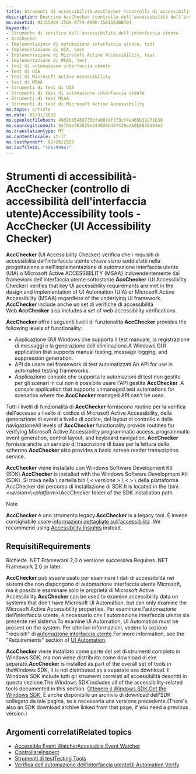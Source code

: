 ```yaml
---
title: Strumenti di accessibilità-AccChecker (controllo di accessibilità dell'interfaccia utente)
description: Descrive AccChecker (controllo dell'accessibilità dell'interfaccia utente), uno strumento per testare l'automazione interfaccia utente di un'applicazione o l'implementazione di Microsoft Active Accessibility (MSAA).
ms.assetid: 92155984-356A-4774-A99D-35B15A3BB704
keywords:
- Strumento di verifica dell'accessibilità dell'interfaccia utente
- AccChecker
- Implementazione di automazione interfaccia utente, test
- Implementazione di UIA, test
- Implementazione di Microsoft Active Accessibility, test
- Implementazione di MSAA, test
- test di automazione interfaccia utente
- test di UIA
- test di Microsoft Active Accessibility
- test di MSAA
- Strumenti di test di UIA
- Strumenti di test di automazione interfaccia utente
- Strumenti di test MSAA
- Strumenti di test di Microsoft Active Accessibility
ms.topic: article
ms.date: 05/31/2018
ms.openlocfilehash: 49d2b85436735bfa08f8fc73cf4e465b11d71630
ms.sourcegitcommit: 3e70ae762629e244028b437420ed50b5850db4e3
ms.translationtype: MT
ms.contentlocale: it-IT
ms.lasthandoff: 02/20/2020
ms.locfileid: "106299467"
---
```

# <a name="accessibility-tools---accchecker-ui-accessibility-checker"></a><span data-ttu-id="45fe7-117">Strumenti di accessibilità-AccChecker (controllo di accessibilità dell'interfaccia utente)</span><span class="sxs-lookup"><span data-stu-id="45fe7-117">Accessibility tools - AccChecker (UI Accessibility Checker)</span></span>

<span data-ttu-id="45fe7-118">**AccChecker** (UI Accessibility Checker) verifica che i requisiti di accessibilità dell'interfaccia utente chiave siano soddisfatti nella progettazione e nell'implementazione di automazione interfaccia utente (UIA) o Microsoft Active ACCESSIBILITY (MSAA) indipendentemente dal framework dell'interfaccia utente sottostante.</span><span class="sxs-lookup"><span data-stu-id="45fe7-118">**AccChecker** (UI Accessibility Checker) verifies that key UI accessibility requirements are met in the design and implementation of UI Automation (UIA) or Microsoft Active Accessibility (MSAA) regardless of the underlying UI framework.</span></span> <span data-ttu-id="45fe7-119">**AccChecker** include anche un set di verifiche di accessibilità Web.</span><span class="sxs-lookup"><span data-stu-id="45fe7-119">**AccChecker** also includes a set of web accessibility verifications.</span></span>

<span data-ttu-id="45fe7-120">**AccChecker** offre i seguenti livelli di funzionalità:</span><span class="sxs-lookup"><span data-stu-id="45fe7-120">**AccChecker** provides the following levels of functionality:</span></span>

- <span data-ttu-id="45fe7-121">Applicazione GUI Windows che supporta il test manuale, la registrazione di messaggi e la generazione dell'eliminazione.</span><span class="sxs-lookup"><span data-stu-id="45fe7-121">A Windows GUI application that supports manual testing, message logging, and suppression generation.</span></span>
- <span data-ttu-id="45fe7-122">API da usare nei framework di test automatizzati.</span><span class="sxs-lookup"><span data-stu-id="45fe7-122">An API for use in automated testing frameworks.</span></span>
- <span data-ttu-id="45fe7-123">Applicazione console che supporta le automazioni di test non gestite per gli scenari in cui non è possibile usare l'API gestita **AccChecker** .</span><span class="sxs-lookup"><span data-stu-id="45fe7-123">A console application that supports unmanaged test automations for scenarios where the **AccChecker** managed API can't be used.</span></span>

<span data-ttu-id="45fe7-124">Tutti i livelli di funzionalità di **AccChecker** forniscono routine per la verifica dell'accesso a livello di codice di Microsoft Active Accessibility, della generazione di eventi a livello di codice, del layout di controllo e della navigazione</span><span class="sxs-lookup"><span data-stu-id="45fe7-124">All levels of **AccChecker** functionality provide routines for verifying Microsoft Active Accessibility programmatic access, programmatic event generation, control layout, and keyboard navigation.</span></span> <span data-ttu-id="45fe7-125">**AccChecker** fornisce anche un servizio di trascrizione di base per la lettura dello schermo.</span><span class="sxs-lookup"><span data-stu-id="45fe7-125">**AccChecker** also provides a basic screen reader transcription service.</span></span>

<span data-ttu-id="45fe7-126">**AccChecker** viene installato con Windows Software Development Kit (SDK).</span><span class="sxs-lookup"><span data-stu-id="45fe7-126">**AccChecker** is installed with the Windows Software Development Kit (SDK).</span></span> <span data-ttu-id="45fe7-127">Si trova nella \\ cartella bin \\ < *versione* > \\ <  > \\ della piattaforma AccChecker del percorso di installazione di SDK.</span><span class="sxs-lookup"><span data-stu-id="45fe7-127">It is located in the \\bin\\<*version*>\\<*platform*>\\AccChecker folder of the SDK installation path.</span></span>

> [!NOTE]
> <span data-ttu-id="45fe7-128">**AccChecker** è uno strumento legacy.</span><span class="sxs-lookup"><span data-stu-id="45fe7-128">**AccChecker** is a legacy tool.</span></span> <span data-ttu-id="45fe7-129">È invece consigliabile usare [informazioni dettagliate sull'accessibilità](https://accessibilityinsights.io/) .</span><span class="sxs-lookup"><span data-stu-id="45fe7-129">We recommend using [Accessibility Insights](https://accessibilityinsights.io/) instead.</span></span>

## <a name="requirements"></a><span data-ttu-id="45fe7-130">Requisiti</span><span class="sxs-lookup"><span data-stu-id="45fe7-130">Requirements</span></span>

<span data-ttu-id="45fe7-131">Richiede .NET Framework 2,0 o versione successiva.</span><span class="sxs-lookup"><span data-stu-id="45fe7-131">Requires .NET Framework 2.0 or later.</span></span>

<span data-ttu-id="45fe7-132">**AccChecker** può essere usato per esaminare i dati di accessibilità nei sistemi che non dispongono di automazione interfaccia utente Microsoft, ma è possibile esaminare solo le proprietà di Microsoft Active Accessibility.</span><span class="sxs-lookup"><span data-stu-id="45fe7-132">**AccChecker** can be used to examine accessibility data on systems that don't have Microsoft UI Automation, but can only examine the Microsoft Active Accessibility properties.</span></span> <span data-ttu-id="45fe7-133">Per esaminare l'automazione dell'interfaccia utente, è necessario che l'automazione interfaccia utente sia presente nel sistema.</span><span class="sxs-lookup"><span data-stu-id="45fe7-133">To examine UI Automation, UI Automation must be present on the system.</span></span> <span data-ttu-id="45fe7-134">Per ulteriori informazioni, vedere la sezione "requisiti" di [automazione interfaccia utente](entry-uiauto-win32.md).</span><span class="sxs-lookup"><span data-stu-id="45fe7-134">For more information, see the "Requirements" section of [UI Automation](entry-uiauto-win32.md).</span></span>

<span data-ttu-id="45fe7-135">**AccChecker** viene installato come parte del set di strumenti completo in Windows SDK, ma non viene distribuito come download di exe separato.</span><span class="sxs-lookup"><span data-stu-id="45fe7-135">**AccChecker** is installed as part of the overall set of tools in theWindows SDK, it is not distributed as a separate exe download.</span></span> <span data-ttu-id="45fe7-136">Il Windows SDK include tutti gli strumenti correlati all'accessibilità descritti in questa sezione.</span><span class="sxs-lookup"><span data-stu-id="45fe7-136">The Windows SDK includes all of the accessibility-related tools documented in this section.</span></span> [<span data-ttu-id="45fe7-137">Ottenere il Windows SDK.</span><span class="sxs-lookup"><span data-stu-id="45fe7-137">Get the Windows SDK.</span></span>](https://developer.microsoft.com/) <span data-ttu-id="45fe7-138">È anche disponibile un archivio di download dell'SDK collegato da tale pagina, se è necessaria una versione precedente.</span><span class="sxs-lookup"><span data-stu-id="45fe7-138">(There's also an SDK download archive linked from that page, if you need a previous version.)</span></span>

## <a name="related-topics"></a><span data-ttu-id="45fe7-139">Argomenti correlati</span><span class="sxs-lookup"><span data-stu-id="45fe7-139">Related topics</span></span>

- [<span data-ttu-id="45fe7-140">Accessible Event Watcher</span><span class="sxs-lookup"><span data-stu-id="45fe7-140">Accessible Event Watcher</span></span>](accessible-event-watcher.md)
- [<span data-ttu-id="45fe7-141">Controllare</span><span class="sxs-lookup"><span data-stu-id="45fe7-141">Inspect</span></span>](inspect-objects.md)
- [<span data-ttu-id="45fe7-142">Strumenti di test</span><span class="sxs-lookup"><span data-stu-id="45fe7-142">Testing Tools</span></span>](testing-tools.md)
- [<span data-ttu-id="45fe7-143">Verifica dell'automazione dell'interfaccia utente</span><span class="sxs-lookup"><span data-stu-id="45fe7-143">UI Automation Verify</span></span>](ui-automation-verify.md)
